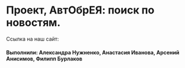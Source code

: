 # Проект, АвтОбрЕЯ: поиск по новостям.

Ссылка на наш сайт: 

#### Выполнили: Александра Нужненко, Анастасия Иванова, Арсений Анисимов, Филипп Бурлаков
